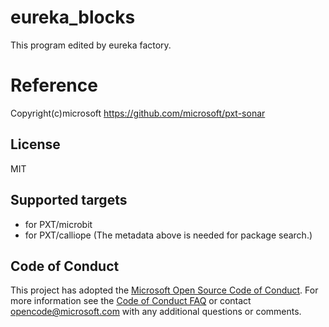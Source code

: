 # eureka_blocks
This program edited by eureka factory.

# Reference
Copyright(c)microsoft https://github.com/microsoft/pxt-sonar  

## License
MIT

## Supported targets
* for PXT/microbit
* for PXT/calliope
(The metadata above is needed for package search.)


## Code of Conduct
This project has adopted the [Microsoft Open Source Code of Conduct](https://opensource.microsoft.com/codeofconduct/). For more information see the [Code of Conduct FAQ](https://opensource.microsoft.com/codeofconduct/faq/) or contact [opencode@microsoft.com](mailto:opencode@microsoft.com) with any additional questions or comments.

